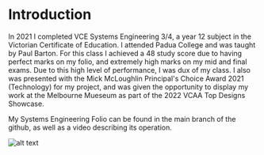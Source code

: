 # Introduction

In 2021 I completed VCE Systems Engineering 3/4, a year 12 subject in the Victorian Certificate of Education. I attended Padua College and was taught by Paul Barton. For this class I achieved a 48 study score due to having perfect marks on my folio, and extremely high marks on my mid and final exams. Due to this high level of performance, I was dux of my class. I also was presented with the Mick McLoughlin Principal's Choice Award 2021 (Technology) for my project, and was given the opportunity to display my work at the Melbourne Mueseum as part of the 2022 VCAA Top Designs Showcase. 

My Systems Engineering Folio can be found in the main branch of the github, as well as a video describing its operation.

![alt text](https://github.com/Rewind2B4/systems34_2021_Noah_Jackson/blob/master/Photos/19219704J_Systems%20Engineering_Automated%20Transportation%20System_1.jpg)

